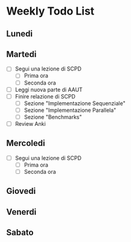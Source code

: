 # Weekly Todo List

## Lunedi

## Martedi
* [ ] Segui una lezione di SCPD
    * [ ] Prima ora
    * [ ] Seconda ora
* [ ] Leggi nuova parte di AAUT
* [ ] Finire relazione di SCPD
    * [ ] Sezione "Implementazione Sequenziale"
    * [ ] Sezione "Implementazione Parallela"
    * [ ] Sezione "Benchmarks"
* [ ] Review Anki

## Mercoledi
* [ ] Segui una lezione di SCPD
    * [ ] Prima ora
    * [ ] Seconda ora

## Giovedi

## Venerdi

## Sabato
